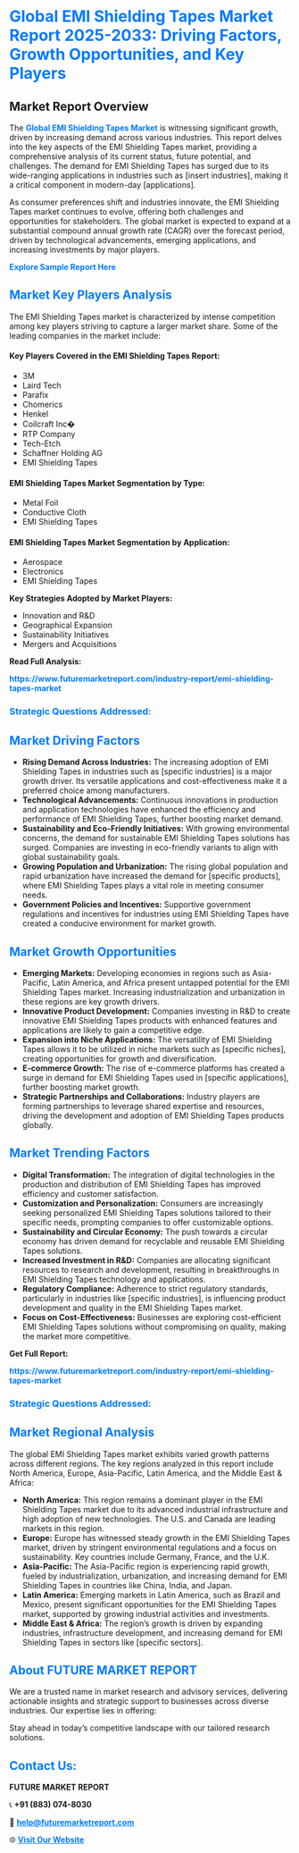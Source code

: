 <h1 style="color: #007BFF;">Global EMI Shielding Tapes Market Report 2025-2033: Driving Factors, Growth Opportunities, and Key Players</h1>

<section id="overview">
<h2>Market Report Overview</h2>
<p>The <a href="https://www.futuremarketreport.com/industry-report/emi-shielding-tapes-market" style="color: #007BFF; text-decoration: none;"><strong>Global EMI Shielding Tapes Market</strong></a> is witnessing significant growth, driven by increasing demand across various industries. This report delves into the key aspects of the EMI Shielding Tapes market, providing a comprehensive analysis of its current status, future potential, and challenges. The demand for EMI Shielding Tapes has surged due to its wide-ranging applications in industries such as [insert industries], making it a critical component in modern-day [applications].</p>
<p>As consumer preferences shift and industries innovate, the EMI Shielding Tapes market continues to evolve, offering both challenges and opportunities for stakeholders. The global market is expected to expand at a substantial compound annual growth rate (CAGR) over the forecast period, driven by technological advancements, emerging applications, and increasing investments by major players.</p>
</section>

<section id="overview">
<p><a href="https://www.futuremarketreport.com/request-sample/reportId=96932" style="color: #007BFF; text-decoration: none;"><strong>Explore Sample Report Here</strong></a></p>
</section>

<section id="key-players">
<h2 style="color: #007BFF;">Market Key Players Analysis</h2>
<p>The EMI Shielding Tapes market is characterized by intense competition among key players striving to capture a larger market share. Some of the leading companies in the market include:</p>
<h4>Key Players Covered in the EMI Shielding Tapes Report:</h4>
<ul><li>3M</li><li>Laird Tech</li><li>Parafix</li><li>Chomerics</li><li>Henkel</li><li>Coilcraft Inc�</li><li>RTP Company</li><li>Tech-Etch</li><li>Schaffner Holding AG</li><li>EMI Shielding Tapes</li></ul>
<h4>EMI Shielding Tapes Market Segmentation by Type:</h4>
<ul><li>Metal Foil</li><li>Conductive Cloth</li><li>EMI Shielding Tapes</li></ul>

<h4>EMI Shielding Tapes Market Segmentation by Application:</h4>
<ul><li>Aerospace</li><li>Electronics</li><li>EMI Shielding Tapes</li></ul>
<p><strong>Key Strategies Adopted by Market Players:</strong></p>
<ul>
<li>Innovation and R&D</li>
<li>Geographical Expansion</li>
<li>Sustainability Initiatives</li>
<li>Mergers and Acquisitions</li>
</ul>
</section>

<section>
<p><strong>Read Full Analysis: </strong></p><a href="https://www.futuremarketreport.com/industry-report/emi-shielding-tapes-market" style="color: #007BFF; text-decoration: none;"><strong>https://www.futuremarketreport.com/industry-report/emi-shielding-tapes-market</strong></a>
<h3 style="color: #007BFF;">Strategic Questions Addressed:</h3>
</section>

<section id="driving-factors">
<h2 style="color: #007BFF;">Market Driving Factors</h2>
<ul>
<li><strong>Rising Demand Across Industries:</strong> The increasing adoption of EMI Shielding Tapes in industries such as [specific industries] is a major growth driver. Its versatile applications and cost-effectiveness make it a preferred choice among manufacturers.</li>
<li><strong>Technological Advancements:</strong> Continuous innovations in production and application technologies have enhanced the efficiency and performance of EMI Shielding Tapes, further boosting market demand.</li>
<li><strong>Sustainability and Eco-Friendly Initiatives:</strong> With growing environmental concerns, the demand for sustainable EMI Shielding Tapes solutions has surged. Companies are investing in eco-friendly variants to align with global sustainability goals.</li>
<li><strong>Growing Population and Urbanization:</strong> The rising global population and rapid urbanization have increased the demand for [specific products], where EMI Shielding Tapes plays a vital role in meeting consumer needs.</li>
<li><strong>Government Policies and Incentives:</strong> Supportive government regulations and incentives for industries using EMI Shielding Tapes have created a conducive environment for market growth.</li>
</ul>
</section>

<section id="growth-opportunities">
<h2 style="color: #007BFF;">Market Growth Opportunities</h2>
<ul>
<li><strong>Emerging Markets:</strong> Developing economies in regions such as Asia-Pacific, Latin America, and Africa present untapped potential for the EMI Shielding Tapes market. Increasing industrialization and urbanization in these regions are key growth drivers.</li>
<li><strong>Innovative Product Development:</strong> Companies investing in R&D to create innovative EMI Shielding Tapes products with enhanced features and applications are likely to gain a competitive edge.</li>
<li><strong>Expansion into Niche Applications:</strong> The versatility of EMI Shielding Tapes allows it to be utilized in niche markets such as [specific niches], creating opportunities for growth and diversification.</li>
<li><strong>E-commerce Growth:</strong> The rise of e-commerce platforms has created a surge in demand for EMI Shielding Tapes used in [specific applications], further boosting market growth.</li>
<li><strong>Strategic Partnerships and Collaborations:</strong> Industry players are forming partnerships to leverage shared expertise and resources, driving the development and adoption of EMI Shielding Tapes products globally.</li>
</ul>
</section>

<section id="trending-factors">
<h2 style="color: #007BFF;">Market Trending Factors</h2>
<ul>
<li><strong>Digital Transformation:</strong> The integration of digital technologies in the production and distribution of EMI Shielding Tapes has improved efficiency and customer satisfaction.</li>
<li><strong>Customization and Personalization:</strong> Consumers are increasingly seeking personalized EMI Shielding Tapes solutions tailored to their specific needs, prompting companies to offer customizable options.</li>
<li><strong>Sustainability and Circular Economy:</strong> The push towards a circular economy has driven demand for recyclable and reusable EMI Shielding Tapes solutions.</li>
<li><strong>Increased Investment in R&D:</strong> Companies are allocating significant resources to research and development, resulting in breakthroughs in EMI Shielding Tapes technology and applications.</li>
<li><strong>Regulatory Compliance:</strong> Adherence to strict regulatory standards, particularly in industries like [specific industries], is influencing product development and quality in the EMI Shielding Tapes market.</li>
<li><strong>Focus on Cost-Effectiveness:</strong> Businesses are exploring cost-efficient EMI Shielding Tapes solutions without compromising on quality, making the market more competitive.</li>
</ul>
</section>

<section>
<p><strong>Get Full Report: </strong></p><a href="https://www.futuremarketreport.com/industry-report/emi-shielding-tapes-market" style="color: #007BFF; text-decoration: none;"><strong>https://www.futuremarketreport.com/industry-report/emi-shielding-tapes-market</strong></a>
<h3 style="color: #007BFF;">Strategic Questions Addressed:</h3>
</section>


<section id="regional-analysis">
<h2 style="color: #007BFF;">Market Regional Analysis</h2>
<p>The global EMI Shielding Tapes market exhibits varied growth patterns across different regions. The key regions analyzed in this report include North America, Europe, Asia-Pacific, Latin America, and the Middle East & Africa:</p>
<ul>
<li><strong>North America:</strong> This region remains a dominant player in the EMI Shielding Tapes market due to its advanced industrial infrastructure and high adoption of new technologies. The U.S. and Canada are leading markets in this region.</li>
<li><strong>Europe:</strong> Europe has witnessed steady growth in the EMI Shielding Tapes market, driven by stringent environmental regulations and a focus on sustainability. Key countries include Germany, France, and the U.K.</li>
<li><strong>Asia-Pacific:</strong> The Asia-Pacific region is experiencing rapid growth, fueled by industrialization, urbanization, and increasing demand for EMI Shielding Tapes in countries like China, India, and Japan.</li>
<li><strong>Latin America:</strong> Emerging markets in Latin America, such as Brazil and Mexico, present significant opportunities for the EMI Shielding Tapes market, supported by growing industrial activities and investments.</li>
<li><strong>Middle East & Africa:</strong> The region’s growth is driven by expanding industries, infrastructure development, and increasing demand for EMI Shielding Tapes in sectors like [specific sectors].</li>
</ul>
</section>

<footer>
<h2 style="color: #007BFF;">About FUTURE MARKET REPORT</h2>
<p>We are a trusted name in market research and advisory services, delivering actionable insights and strategic support to businesses across diverse industries. Our expertise lies in offering:</p>

<p>Stay ahead in today’s competitive landscape with our tailored research solutions.</p>

<h2 style="color: #007BFF;">Contact Us:</h2>
<p><strong>FUTURE MARKET REPORT</strong></p>
<p>📞 <strong>+91 (883) 074-8030</strong></p>
<p>📧 <strong><a href="mailto:help@futuremarketreport.com" style="color: #007BFF;">help@futuremarketreport.com</a></strong></p>
<p>🌐 <strong><a href="https://www.futuremarketreport.com/" style="color: #007BFF;">Visit Our Website</a></strong></p>
</footer>